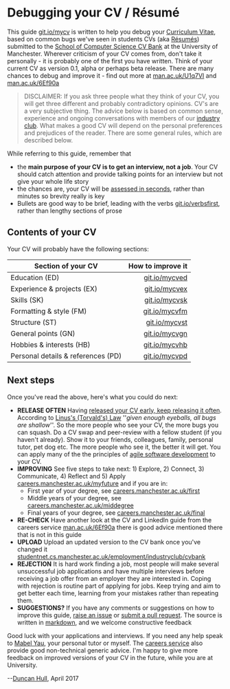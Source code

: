 # Debugging your CV / Résumé

This guide [git.io/mycv](http://git.io/mycv) is written to help you debug your [Curriculum Vitae](https://en.wikipedia.org/wiki/Curriculum_vitae), based on common bugs we've seen in students CVs (aka [Résumés](https://en.wikipedia.org/wiki/R%C3%A9sum%C3%A9)) submitted to the [School of Computer Science CV Bank](https://studentnet.cs.manchester.ac.uk/employment/industryclub/cvbank) at the University of Manchester. Wherever criticism of your CV comes from, don't take it personally -  it is probably one of the first you have written. Think of your current CV as version 0.1, alpha or perhaps beta release. There are many chances to debug and improve it - find out more at [man.ac.uk/U1q7VI](http://man.ac.uk/U1q7VI) and [man.ac.uk/6Ef90a](http://man.ac.uk/6Ef90a)

> DISCLAIMER: If you ask three people what they think of your CV, you will get three different and probably contradictory opinions. CV's are a very subjective thing. The advice below is based on common sense, experience and ongoing conversations with members of our [industry club](http://www.cs.manchester.ac.uk/industry/club/). What makes a good CV will depend on the personal preferences and prejudices of the reader. There are some general rules, which are described below.

While referring to this guide, remember that
* the **main purpose of your CV is to get an interview, not a job**. Your CV should catch attention and provide talking points for an interview but not give your whole life story
* the chances are, your CV will be [assessed in seconds](http://www.huffingtonpost.com/2012/03/23/resume-tips-for-post-50s_n_1372705.html), rather than minutes so brevity really is key
* Bullets are good way to be brief, leading with the verbs [git.io/verbsfirst](http://git.io/verbsfirst), rather than lengthy sections of prose

## Contents of your CV

Your CV will probably have the following sections:

| Section of your CV                 | How to improve it            |
| -------------                      | --------------------:|
| Education (ED)                     | [git.io/mycved](http://git.io/mycved) |
| Experience & projects (EX)         | [git.io/mycvex](http://git.io/mycvex) |
| Skills (SK)                        | [git.io/mycvsk](http://git.io/mycvsk) |
| Formatting & style (FM)            | [git.io/mycvfm](http://git.io/mycvfm) |
| Structure (ST)                     | [git.io/mycvst](http://git.io/mycvst) |
| General points (GN)                | [git.io/mycvgn](http://git.io/mycvgn) |
| Hobbies & interests (HB)           | [git.io/mycvhb](http://git.io/mycvhb) |
| Personal details & references (PD) | [git.io/mycvpd](http://git.io/mycvpd) |

## Next steps

Once you've read the above, here's what you could do next:

* **RELEASE OFTEN** Having [released your CV early, keep releasing it often](https://en.wikipedia.org/wiki/Release_early,_release_often). According to [Linus's (Torvald's) Law](https://en.wikipedia.org/wiki/Linus%27s_Law) ''*given enough eyeballs, all bugs are shallow*''. So the more people who see your CV, the more bugs you can squash. Do a CV swap and peer-review with a fellow student (if you haven't already). Show it to your friends, colleagues, family, personal tutor, pet dog etc. The more people who see it, the better it will get. You can apply many of the the principles of [agile software development](https://en.wikipedia.org/wiki/Agile_software_development) to your CV.
* **IMPROVING** See five steps to take next: 1) Explore, 2) Connect, 3) Communicate, 4) Reflect and 5) Apply [careers.manchester.ac.uk/myfuture](http://www.careers.manchester.ac.uk/myfuture/) and if you are in:
  * First year of your degree, see [careers.manchester.ac.uk/first](http://www.careers.manchester.ac.uk/first/)
  * Middle years of your degree, see  [careers.manchester.ac.uk/middegree](http://www.careers.manchester.ac.uk/middegree/)
  * Final years of your degree, see [careers.manchester.ac.uk/final](http://www.careers.manchester.ac.uk/final/)
* **RE-CHECK** Have another look at the CV and LinkedIn guide from the careers service [man.ac.uk/6Ef90a](http://man.ac.uk/6Ef90a) there is good advice mentioned there that is not in this guide
* **UPLOAD** Upload an updated version to the CV bank once you've changed it [studentnet.cs.manchester.ac.uk/employment/industryclub/cvbank](https://studentnet.cs.manchester.ac.uk/employment/industryclub/cvbank)
* **REJECTION** It is hard work finding a job, most people will make several unsuccessful job applications and have multiple interviews before receiving a job offer from an employer they are interested in. Coping with rejection is routine part of applying for jobs. Keep trying and aim to get better each time, learning from your mistakes rather than repeating them.
* **SUGGESTIONS?** If you have any comments or suggestions on how to improve this guide, [raise an issue](https://github.com/dullhunk/book/issues) or [submit a pull request](https://github.com/dullhunk/book/compare). The source is written in [markdown](https://en.wikipedia.org/wiki/Markdown), and we welcome constructive feedback

Good luck with your applications and interviews. If you need any help speak to [Mabel Yau](https://www.linkedin.com/pub/mabel-yau/26/152/a5), your personal tutor or myself. The [careers service](http://www.careers.manchester.ac.uk/services/guidance/) also provide good non-technical generic advice. I'm happy to give more feedback on improved versions of your CV in the future, while you are at University.

--[Duncan Hull](http://www.cs.man.ac.uk/~hulld), April 2017
